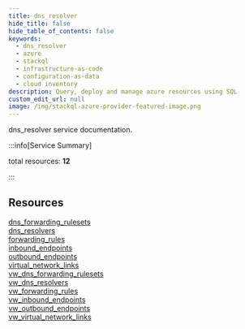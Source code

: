```yaml
---
title: dns_resolver
hide_title: false
hide_table_of_contents: false
keywords:
  - dns_resolver
  - azure
  - stackql
  - infrastructure-as-code
  - configuration-as-data
  - cloud inventory
description: Query, deploy and manage azure resources using SQL
custom_edit_url: null
image: /img/stackql-azure-provider-featured-image.png
---
```


dns_resolver service documentation.

:::info[Service Summary]

total resources: __12__  

:::

## Resources
<div class="row">
<div class="providerDocColumn">
<a href="/services/dns_resolver/dns_forwarding_rulesets/">dns_forwarding_rulesets</a><br />
<a href="/services/dns_resolver/dns_resolvers/">dns_resolvers</a><br />
<a href="/services/dns_resolver/forwarding_rules/">forwarding_rules</a><br />
<a href="/services/dns_resolver/inbound_endpoints/">inbound_endpoints</a><br />
<a href="/services/dns_resolver/outbound_endpoints/">outbound_endpoints</a><br />
<a href="/services/dns_resolver/virtual_network_links/">virtual_network_links</a>
</div>
<div class="providerDocColumn">
<a href="/services/dns_resolver/vw_dns_forwarding_rulesets/">vw_dns_forwarding_rulesets</a><br />
<a href="/services/dns_resolver/vw_dns_resolvers/">vw_dns_resolvers</a><br />
<a href="/services/dns_resolver/vw_forwarding_rules/">vw_forwarding_rules</a><br />
<a href="/services/dns_resolver/vw_inbound_endpoints/">vw_inbound_endpoints</a><br />
<a href="/services/dns_resolver/vw_outbound_endpoints/">vw_outbound_endpoints</a><br />
<a href="/services/dns_resolver/vw_virtual_network_links/">vw_virtual_network_links</a>
</div>
</div>